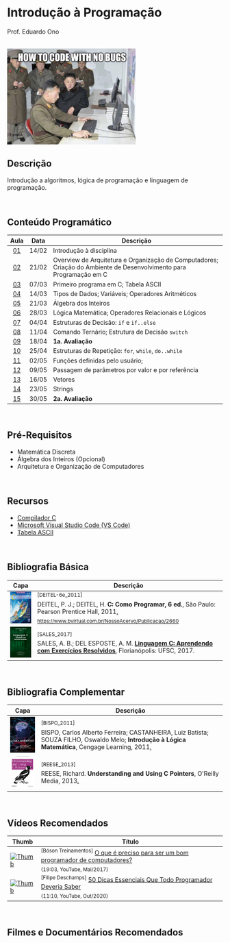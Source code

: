 # Introdução à Programação

Prof. Eduardo Ono

<br>

<img src="./imagens/how-to-code-with-no-bugs.png" width="300px">

<br>

## Descrição

Introdução a algoritmos, lógica de programação e linguagem de programação.

<br>

## Conteúdo Programático

| Aula | Data | Descrição |
| :-: | :-: | --- |
| [01] | 14/02 | Introdução à disciplina
| [02] | 21/02 | Overview de Arquitetura e Organização de Computadores; Criação do Ambiente de Desenvolvimento para Programação em C
| [03] | 07/03 | Primeiro programa em C; Tabela ASCII
| [04] | 14/03 | Tipos de Dados; Variáveis; Operadores Aritméticos
| [05] | 21/03 | Álgebra dos Inteiros
| [06] | 28/03 | Lógica Matemática; Operadores Relacionais e Lógicos
| [07] | 04/04 | Estruturas de Decisão: `if` e `if..else`
| [08] | 11/04 | Comando Ternário; Estrutura de Decisão `switch`
| [09] | 18/04 | __1a. Avaliação__
| [10] | 25/04 | Estruturas de Repetição: `for`, `while`, `do..while`
| [11] | 02/05 | Funções definidas pelo usuário; 
| [12] | 09/05 | Passagem de parâmetros por valor e por referência
| [13] | 16/05 | Vetores
| [14] | 23/05 | Strings
| [15] | 30/05 | __2a. Avaliação__

[01]: ./aulas/README.md#aula-01
[02]: ./aulas/README.md#aula-02
[03]: ./aulas/README.md#aula-03
[04]: ./aulas/README.md#aula-04
[05]: #
[06]: #
[07]: #
[08]: #
[09]: #
[10]: #
[11]: #
[12]: #
[13]: #
[14]: #
[15]: #

<br>

## Pré-Requisitos

* Matemática Discreta
* Álgebra dos Inteiros (Opcional)
* Arquitetura e Organização de Computadores

<br>

## Recursos

* [Compilador C](./conteudo/01-ambiente-de-desenvolvimento/)
* [Microsoft Visual Studio Code (VS Code)](./conteudo/01-ambiente-de-desenvolvimento/)
* [Tabela ASCII](https://theasciicode.com.ar/)

<br>

## Bibliografia Básica

| Capa | Descrição |
| :-: | --- |
| <img src="./referencias/capas/DEITEL-6e_2011.jpg" width="100px"> | <sup>[DEITEL-6e_2011]</sup><br>DEITEL, P. J.; DEITEL, H. <strong>C: Como Programar, 6 ed.</strong>, São Paulo: Pearson Prentice Hall, 2011[.](https://app.box.com/s/orpgcu86l21fflmxiqmzdq0cod300i4b)<br><sub>https://www.bvirtual.com.br/NossoAcervo/Publicacao/2660</sub>
| <img src="./referencias/capas/SALES_2017.jpg" width="100px"> | <sup>[SALES_2017]</sup><br>SALES, A. B.; DEL ESPOSTE, A. M. <strong>[Linguagem C: Aprendendo com Exercícios Resolvidos](https://archive.org/details/livro-linguagem-caprendendo-exercicios-resolvidos-2)</strong>, Florianópolis: UFSC, 2017.

<br>

## Bibliografia Complementar

| Capa | Descrição |
| :-: | --- |
| <img src="./referencias/capas/BISPO_2011.jpg" alt="img" width="100px"> | <sup id="BISPO_2011">[BISPO_2011]</sup><br>BISPO, Carlos Alberto Ferreira; CASTANHEIRA, Luiz Batista; SOUZA FILHO, Oswaldo Melo; __Introdução à Lógica Matemática__, Cengage Learning, 2011[.](https://app.box.com/s/xfv52p02w3bi0s9pnvkf4not5eoaozh5)
| <img src="./referencias/capas/REESE_2013.jpg" alt="img" width="100px"> | <sup id="REESE_2013">[REESE_2013]</sup><br>REESE, Richard. __Understanding and Using C Pointers__, O'Reilly Media, 2013[.](https://app.box.com/s/cbp98oofhokip0yki3gh7khz6zb6htgq)

<br>

## Vídeos Recomendados

| Thumb | Título |
| --- | --- |
| [![Thumb](https://img.youtube.com/vi/ED2aoLnr0oA/default.jpg)](https://youtu.be/ED2aoLnr0oA) | <sup>[Bóson Treinamentos]</sup> [O que é preciso para ser um bom programador de computadores?](https://www.youtube.com/watch?v=ED2aoLnr0oA)<br><sub>(19:03, YouTube, Mai/2017)</sub>
| [![Thumb](https://img.youtube.com/vi/2xoJjEgecZM/default.jpg)](https://youtu.be/2xoJjEgecZM) | <sup>[Filipe Deschamps]</sup> [50 Dicas Essenciais Que Todo Programador Deveria Saber](https://www.youtube.com/watch?v=2xoJjEgecZM)<br><sub>(11:10, YouTube, Out/2020)</sub>

<br>

## Filmes e Documentários Recomendados

<br>
